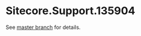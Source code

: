 # Sitecore.Support.135904

See [master branch](https://github.com/sitecoresupport/Sitecore.Support.135904) for details.